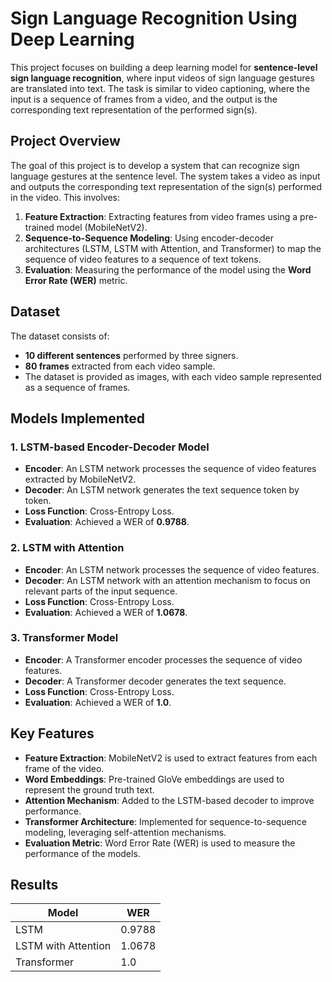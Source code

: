 # Sign Language Recognition Using Deep Learning

This project focuses on building a deep learning model for **sentence-level sign language recognition**, where input videos of sign language gestures are translated into text. The task is similar to video captioning, where the input is a sequence of frames from a video, and the output is the corresponding text representation of the performed sign(s).

## Project Overview

The goal of this project is to develop a system that can recognize sign language gestures at the sentence level. The system takes a video as input and outputs the corresponding text representation of the sign(s) performed in the video. This involves:

1. **Feature Extraction**: Extracting features from video frames using a pre-trained model (MobileNetV2).
2. **Sequence-to-Sequence Modeling**: Using encoder-decoder architectures (LSTM, LSTM with Attention, and Transformer) to map the sequence of video features to a sequence of text tokens.
3. **Evaluation**: Measuring the performance of the model using the **Word Error Rate (WER)** metric.

## Dataset

The dataset consists of:
- **10 different sentences** performed by three signers.
- **80 frames** extracted from each video sample.
- The dataset is provided as images, with each video sample represented as a sequence of frames.

## Models Implemented

### 1. **LSTM-based Encoder-Decoder Model**
   - **Encoder**: An LSTM network processes the sequence of video features extracted by MobileNetV2.
   - **Decoder**: An LSTM network generates the text sequence token by token.
   - **Loss Function**: Cross-Entropy Loss.
   - **Evaluation**: Achieved a WER of **0.9788**.

### 2. **LSTM with Attention**
   - **Encoder**: An LSTM network processes the sequence of video features.
   - **Decoder**: An LSTM network with an attention mechanism to focus on relevant parts of the input sequence.
   - **Loss Function**: Cross-Entropy Loss.
   - **Evaluation**: Achieved a WER of **1.0678**.

### 3. **Transformer Model**
   - **Encoder**: A Transformer encoder processes the sequence of video features.
   - **Decoder**: A Transformer decoder generates the text sequence.
   - **Loss Function**: Cross-Entropy Loss.
   - **Evaluation**: Achieved a WER of **1.0**.

## Key Features

- **Feature Extraction**: MobileNetV2 is used to extract features from each frame of the video.
- **Word Embeddings**: Pre-trained GloVe embeddings are used to represent the ground truth text.
- **Attention Mechanism**: Added to the LSTM-based decoder to improve performance.
- **Transformer Architecture**: Implemented for sequence-to-sequence modeling, leveraging self-attention mechanisms.
- **Evaluation Metric**: Word Error Rate (WER) is used to measure the performance of the models.

## Results

| Model                  | WER       |
|------------------------|-----------|
| LSTM                   | 0.9788    |
| LSTM with Attention    | 1.0678    |
| Transformer            | 1.0       |
